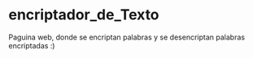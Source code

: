 # encriptador_de_Texto
Paguina web, donde se encriptan palabras y se desencriptan palabras encriptadas :)
